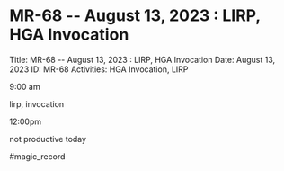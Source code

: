# MR-68 -- August 13, 2023 : LIRP, HGA Invocation

Title: MR-68 -- August 13, 2023 : LIRP, HGA Invocation
Date: August 13, 2023
ID: MR-68
Activities: HGA Invocation, LIRP

9:00 am

lirp, invocation

12:00pm

not productive today

#magic_record
